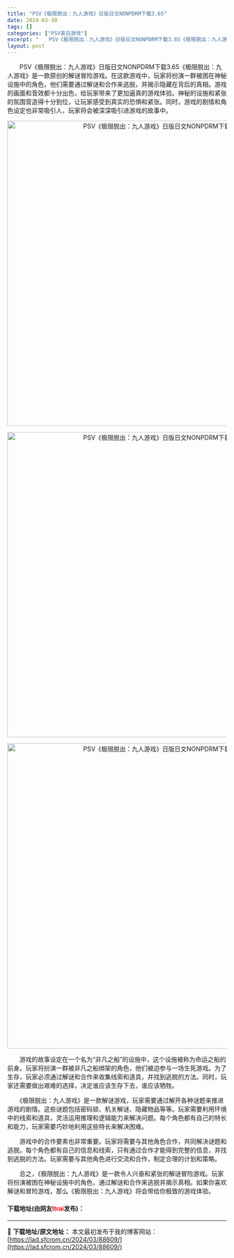 ```yaml
---
title: "PSV《极限脱出：九人游戏》日版日文NONPDRM下载3.65"
date: 2024-03-30
tags: []
categories: ["PSV英日游戏"]
excerpt: "　　PSV《极限脱出：九人游戏》日版日文NONPDRM下载3.65《极限脱出：九人游戏》是一款原创的解谜冒险游戏。在这款游戏中，玩家将扮演一群被困在神秘设施中的角色，他们需要通过解谜和合作来逃脱，并揭示隐藏在背后的真相。游戏的画面和音效都十分出色，给玩家带来了更加逼真的游戏体验。神秘的设施和紧张的氛&hellip;"
layout: post
---
```


 <p>　　PSV《极限脱出：九人游戏》日版日文NONPDRM下载3.65《极限脱出：九人游戏》是一款原创的解谜冒险游戏。在这款游戏中，玩家将扮演一群被困在神秘设施中的角色，他们需要通过解谜和合作来逃脱，并揭示隐藏在背后的真相。游戏的画面和音效都十分出色，给玩家带来了更加逼真的游戏体验。神秘的设施和紧张的氛围营造得十分到位，让玩家感受到真实的恐惧和紧张。同时，游戏的剧情和角色设定也非常吸引人，玩家将会被深深吸引进游戏的故事中。</p> <p align="center"><img align="" border="0" src="https://lad.sfcrom.cn/wp-content/uploads/2024/03/20240330_66078079b54d7.webp" width="700" alt="PSV《极限脱出：九人游戏》日版日文NONPDRM下载3.65" /></p> <p align="center"><img align="" border="0" src="https://lad.sfcrom.cn/wp-content/uploads/2024/03/20240330_6607807a216fc.webp" width="700" alt="PSV《极限脱出：九人游戏》日版日文NONPDRM下载3.65" /></p> <p align="center"><img align="" border="0" src="https://lad.sfcrom.cn/wp-content/uploads/2024/03/20240330_6607807a90fa3.webp" width="700" alt="PSV《极限脱出：九人游戏》日版日文NONPDRM下载3.65" /></p> <p>　　游戏的故事设定在一个名为&ldquo;非凡之船&rdquo;的设施中，这个设施被称为命运之船的前身。玩家将扮演一群被非凡之船绑架的角色，他们被迫参与一场生死游戏。为了生存，玩家必须通过解谜和合作来收集线索和道具，并找到逃脱的方法。同时，玩家还需要做出艰难的选择，决定谁应该生存下去，谁应该牺牲。</p> <p>　　《极限脱出：九人游戏》是一款解谜游戏，玩家需要通过解开各种谜题来推进游戏的剧情。这些谜题包括密码锁、机关解谜、隐藏物品等等。玩家需要利用环境中的线索和道具，灵活运用推理和逻辑能力来解决问题。每个角色都有自己的特长和能力，玩家需要巧妙地利用这些特长来解决困难。</p> <p>　　游戏中的合作要素也非常重要。玩家将需要与其他角色合作，共同解决谜题和逃脱。每个角色都有自己的信息和线索，只有通过合作才能得到完整的信息，并找到逃脱的方法。玩家需要与其他角色进行交流和合作，制定合理的计划和策略。</p> <p>　　总之，《极限脱出：九人游戏》是一款令人兴奋和紧张的解谜冒险游戏。玩家将扮演被困在神秘设施中的角色，通过解谜和合作来逃脱并揭示真相。如果你喜欢解谜和冒险游戏，那么《极限脱出：九人游戏》将会带给你极致的游戏体验。</p> <p><h4>下载地址(由网友<font color="red">ltrai</font>发布)：</h4></p> 

---
📖 **下载地址/原文地址：** 本文最初发布于我的博客网站：[https://lad.sfcrom.cn/2024/03/88609/](https://lad.sfcrom.cn/2024/03/88609/)

